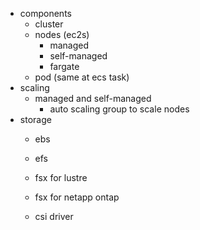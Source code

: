 - components
    - cluster
    - nodes (ec2s)
        - managed
        - self-managed
        - fargate
    - pod (same at ecs task)
- scaling
    - managed and self-managed
        - auto scaling group to scale nodes
- storage
    - ebs
    - efs
    - fsx for lustre
    - fsx for netapp ontap

    - csi driver